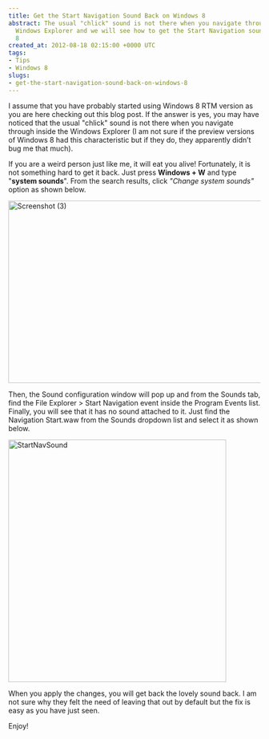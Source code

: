 ```yaml
---
title: Get the Start Navigation Sound Back on Windows 8
abstract: The usual "chlick" sound is not there when you navigate through inside the
  Windows Explorer and we will see how to get the Start Navigation sound back on Windows
  8
created_at: 2012-08-18 02:15:00 +0000 UTC
tags:
- Tips
- Windows 8
slugs:
- get-the-start-navigation-sound-back-on-windows-8
---
```


<p>I assume that you have probably started using Windows 8 RTM version as you are here checking out this blog post. If the answer is yes, you may have noticed that the usual "chlick" sound is not there when you navigate through inside the Windows Explorer (I am not sure if the preview versions of Windows 8 had this characteristic but if they do, they apparently didn&rsquo;t bug me that much).</p>
<p>If you are a weird person just like me, it will eat you alive! Fortunately, it is not something hard to get it back. Just press <strong>Windows + W</strong> and type "<strong>system sounds</strong>". From the search results, click <em>"Change system sounds"</em> option as shown below.</p>
<p><a href="http://www.tugberkugurlu.com/Content/images/Uploadedbyauthors/wlw/585db49bfa78_CFD6/Screenshot-3.png"><img height="364" width="644" src="http://www.tugberkugurlu.com/Content/images/Uploadedbyauthors/wlw/585db49bfa78_CFD6/Screenshot-3_thumb.png" alt="Screenshot (3)" border="0" style="background-image: none; padding-top: 0px; padding-left: 0px; display: inline; padding-right: 0px; border-width: 0px;" title="Screenshot (3)" /></a></p>
<p>Then, the Sound configuration window will pop up and from the Sounds tab, find the File Explorer &gt; Start Navigation event inside the Program Events list. Finally, you will see that it has no sound attached to it. Just find the Navigation Start.waw from the Sounds dropdown list and select it as shown below.</p>
<p><a href="http://www.tugberkugurlu.com/Content/images/Uploadedbyauthors/wlw/585db49bfa78_CFD6/StartNavSound.png"><img height="484" width="435" src="http://www.tugberkugurlu.com/Content/images/Uploadedbyauthors/wlw/585db49bfa78_CFD6/StartNavSound_thumb.png" alt="StartNavSound" border="0" style="background-image: none; padding-top: 0px; padding-left: 0px; display: inline; padding-right: 0px; border-width: 0px;" title="StartNavSound" /></a></p>
<p>When you apply the changes, you will get back the lovely sound back. I am not sure why they felt the need of leaving that out by default but the fix is easy as you have just seen.</p>
<p>Enjoy!</p>